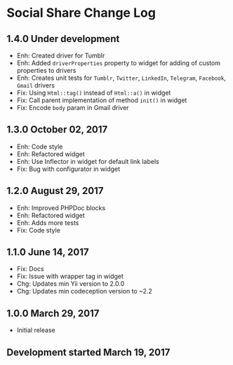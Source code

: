 Social Share Change Log
=======================

1.4.0 Under development
-----------------------
* Enh: Created driver for Tumblr
* Enh: Added `driverProperties` property to widget for adding of
custom properties to drivers
* Enh: Creates unit tests for `Tumblr`, `Twitter`, `LinkedIn`, `Telegram`,
 `Facebook`, `Gmail` drivers
* Fix: Using `Html::tag()` instead of `Html::a()` in widget
* Fix: Call parent implementation of method `init()` in widget
* Fix: Encode `body` param in Gmail driver

1.3.0 October 02, 2017
----------------------
* Enh: Code style
* Enh: Refactored widget
* Enh: Use Inflector in widget for default link labels
* Fix: Bug with configurator in widget

1.2.0 August 29, 2017
---------------------
* Enh: Improved PHPDoc blocks
* Enh: Refactored widget
* Enh: Adds more tests
* Fix: Code style

1.1.0 June 14, 2017
-------------------
* Fix: Docs
* Fix: Issue with wrapper tag in widget
* Chg: Updates min Yii version to 2.0.0
* Chg: Updates min codeception version to ~2.2

1.0.0 March 29, 2017
--------------------
* Initial release

Development started March 19, 2017
----------------------------------